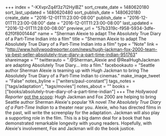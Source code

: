 +++
index = "-KXvprZq4f3z7I2HylBZ"
sort_create_date = 1480620180
sort_last_updated = 1480620480
sort_publish_date = 1480620180
create_date = "2016-12-01T11:23:00-08:00"
publish_date = "2016-12-01T11:23:00-08:00"
date = "2016-12-01T11:23:00-08:00"
last_updated = "2016-12-01T11:28:00-08:00"
preview_url = "57b3319c-f958-5934-3dfe-62f0f800144d"
name = "Sherman Alexie to adapt The Absolutely True Diary of a Part-Time Indian into a film"
title = "Sherman Alexie to adapt The Absolutely True Diary of a Part-Time Indian into a film"
type = "Note"
link = "http://www.hollywoodreporter.com/news/hugh-jackman-fox-2000-team-ya-best-seller-absolutely-true-diary-a-part-time-indian-951763"
shareimage = ""
twitterauto = ".@Sherman_Alexie and @RealHughJackman are adapting Absolutely True Diary... into a film."
facebookauto = "Seattle author Sherman Alexie is teaming up with Hugh Jackman to bring The Absolutely True Diary of a Part-Time Indian to cinemas."
make_image_tweet = "False"
notes_byline = ["writers/paul-constant"]
tags_notes = ["tags/adaptation", "tags/movies"]
notes_about = ""
books = ["books/absolutely-true-diary-of-a-part-time-indian"]
+++
The *Hollywood Reporter* [got the scoop](http://www.hollywoodreporter.com/news/hugh-jackman-fox-2000-team-ya-best-seller-absolutely-true-diary-a-part-time-indian-951763): Hugh Jackman and Fox 2000 are helping to bring Seattle author Sherman Alexie's popular YA novel *The Absolutely True Diary of a Part-Time Indian* to a theater near you. Alexie, who has directed films in the past, will write the screenplay for the adaptation. Jackman will also play a supporting role in the film. This is a big damn deal for a book that has demonstrated remarkable longevity with young readers. Hopefully, with Alexie's involvement, Fox and Jackman will do the book justice.